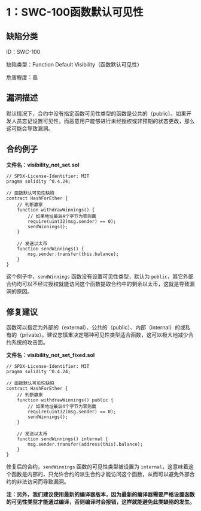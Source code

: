 # 1：SWC-100函数默认可见性

## 缺陷分类

ID：SWC-100

缺陷类型：Function Default Visibility（函数默认可见性）

危害程度：高

## 漏洞描述

默认情况下，合约中没有指定函数可见性类型的函数是公共的（public）。如果开发人员忘记设置可见性，而恶意用户能够进行未经授权或非预期的状态更改，那么这可能会导致漏洞。

## 合约例子

**文件名：visibility_not_set.sol**

```
// SPDX-License-Identifier: MIT
pragma solidity ^0.4.24;

// 函数默认可见性缺陷
contract HashForEther {
    // 判断赢家
    function withdrawWinnings() {
        // 如果地址最后4个字节为零则赢
        require(uint32(msg.sender) == 0);
        sendWinnings();
    }

    // 发送以太币
    function sendWinnings() {
        msg.sender.transfer(this.balance);
    }
}
```

这个例子中，`sendWinnings` 函数没有设置可见性类型，默认为 `public`，其它外部合约均可以不经过授权就能访问这个函数提取合约中的剩余以太币，这就是导致漏洞的原因。

## 修复建议

函数可以指定为外部的（external）、公共的（public）、内部（internal）的或私有的（private）。建议您慎重决定哪种可见性类型适合函数，这可以极大地减少合约系统的攻击面。

**文件名：visibility_not_set_fixed.sol**

```
// SPDX-License-Identifier: MIT
pragma solidity ^0.4.24;

// 函数默认可见性缺陷
contract HashForEther {
    // 判断赢家
    function withdrawWinnings() public {
        // 如果地址最后4个字节为零则赢
        require(uint32(msg.sender) == 0);
        sendWinnings();
    }

    // 发送以太币
    function sendWinnings() internal {
        msg.sender.transfer(address(this).balance);
    }
}
```

修复后的合约，`sendWinnings` 函数的可见性类型被设置为 `internal`，这意味着这个函数是内部的，只允许合约的派生合约才能访问这个函数，从而可以避免外部合约的非法访问而导致漏洞。

**注：另外，我们建议使用最新的编译器版本，因为最新的编译器需要严格设置函数的可见性类型才能通过编译，否则编译时会报错，这样就能避免此类缺陷的发生。**

